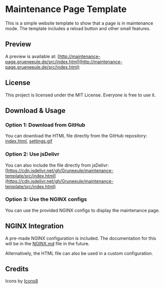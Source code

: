 # Maintenance Page Template

This is a simple website template to show that a page is in maintenance mode.
The template includes a reload button and other small features.

## Preview

A preview is available at:
[http://maintenance-page.grueneeule.de/src/index.html](http://maintenance-page.grueneeule.de/src/index.html)

## License

This project is licensed under the MIT License.
Everyone is free to use it.

## Download & Usage

### Option 1: Download from GitHub

You can download the HTML file directly from the GitHub repository:
[index.html](https://github.com/GruneEule/maintenance-template/blob/main/src/index.html), [settings.gif](https://github.com/GruneEule/maintenance-template/blob/main/src/settings.gif)

### Option 2: Use jsDelivr

You can also include the file directly from jsDelivr:
[https://cdn.jsdelivr.net/gh/Gruneeule/maintenance-template/src/index.html](https://cdn.jsdelivr.net/gh/Gruneeule/maintenance-template/src/index.html)

### Option 3: Use the NGINX configs

You can use the provided NGINX configs to display the maintenance page.

## NGINX Integration

A pre-made NGINX configuration is included.
The documentation for this will be in the [NGINX.md](NGINX.md) file in the future.

Alternatively, the HTML file can also be used in a custom configuration.

## Credits

Icons by [Icons8](https://icons8.com)
